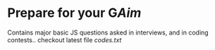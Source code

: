 # Prepare for your G*Aim*
Contains major basic JS questions asked in interviews, and in coding contests..
checkout latest file *codes.txt*
